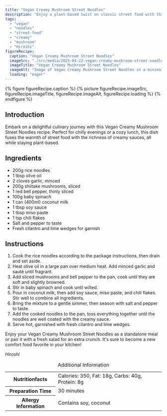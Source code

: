 ```yaml
---
title: "Vegan Creamy Mushroom Street Noodles"
description: "Enjoy a plant-based twist on classic street food with this Vegan Creamy Mushroom Street Noodles recipe, featuring rich flavors and comforting textures."
tags:
  - "vegan"
  - "noodles"
  - "street-food"
  - "creamy"
  - "mushroom"
  - "Hiroshi"
figureRecipe: 
  caption: "Vegan Creamy Mushroom Street Noodles"
  imageSrc: "./src/media/2025-04-22-vegan-creamy-mushroom-street-noodles-1616.png"
  imageTitle: "Vegan Creamy Mushroom Street Noodles"
  imageAlt: "Image of Vegan Creamy Mushroom Street Noodles in a minimalist setting, featuring glossy noodles with shiitake mushrooms, red bell pepper, baby spinach, and cilantro, accompanied by lime wedges."
  loading: "eager"
---
```


{% figure figureRecipe.caption %}
{% picture figureRecipe.imageSrc, figureRecipe.imageTitle, figureRecipe.imageAlt, figureRecipe.loading %}
{% endfigure %}

## Introduction

Embark on a delightful culinary journey with this Vegan Creamy Mushroom Street Noodles recipe. Perfect for chilly evenings or a cozy lunch, this dish fuses the warmth of street food with the richness of creamy sauces, all while staying plant-based.

## Ingredients

* 200g rice noodles
* 1 tbsp olive oil
* 2 cloves garlic, minced
* 200g shiitake mushrooms, sliced
* 1 red bell pepper, thinly sliced
* 100g baby spinach
* 1 can (400ml) coconut milk
* 1 tbsp soy sauce
* 1 tbsp miso paste
* 1 tsp chili flakes
* Salt and pepper to taste
* Fresh cilantro and lime wedges for garnish

## Instructions

1. Cook the rice noodles according to the package instructions, then drain and set aside.
2. Heat olive oil in a large pan over medium heat. Add minced garlic and sauté until fragrant.
3. Add sliced mushrooms and bell pepper to the pan, cook until they are soft and slightly browned.
4. Stir in baby spinach and cook until wilted.
5. Pour in coconut milk, then add soy sauce, miso paste, and chili flakes. Stir well to combine all ingredients.
6. Bring the mixture to a gentle simmer, then season with salt and pepper to taste.
7. Add the cooked noodles to the pan, toss everything together until the noodles are well coated with the creamy sauce.
8. Serve hot, garnished with fresh cilantro and lime wedges.

Enjoy your Vegan Creamy Mushroom Street Noodles as a standalone meal or pair it with a fresh salad for an extra crunch. It's sure to become a new comfort food favorite in your kitchen!

*Hiroshi*

<table><caption class='sr-only'>Additional Information</caption><tr><th>Nutritionfacts</th><td>Calories: 350, Fat: 18g, Carbs: 40g, Protein: 8g&nbsp;</td></tr><tr><th>Preparation Time</th><td>30 minutes&nbsp;</td></tr><tr><th>Allergy Information</th><td>Contains soy, coconut&nbsp;</td></tr></table>

